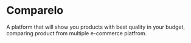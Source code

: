 # Comparelo
A platform that will show you products with best quality in your budget, comparing product from multiple e-commerce platfrom.
